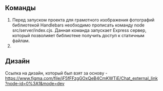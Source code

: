 ## Команды

1. Перед запуском проекта для грамотного изображения фотографий библиотекой Handlebars необходимо прописать команду node src/server/index.cjs. Данная команда запускает Express сервер, который позволияет библиотеке получить доступ к статичным файлам.
2.

## Дизайн

Ссылка на дизайн, который был взят за основу - https://www.figma.com/file/jF5fFFzgGOxQeB4CmKWTiE/Chat_external_link?node-id=0%3A1&mode=dev
